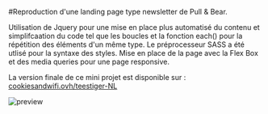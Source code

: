 #Reproduction d'une landing page type newsletter de Pull & Bear.

Utilisation de Jquery pour une mise en place plus automatisé du contenu et simplifcaation du code tel que les boucles et la fonction each() pour la répétition des éléments d'un même type. Le préprocesseur SASS a été utlisé pour la syntaxe des styles. Mise en place de la page avec la Flex Box et des media queries pour une page responsive. 

La version finale de ce mini projet est disponible sur : [cookiesandwifi.ovh/teestiger-NL](http://cookiesandwifi.ovh/teestigers-NL)


![preview](../teestigersNL.png)
